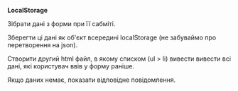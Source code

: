 **LocalStorage**

Зібрати дані з форми при її сабміті.

Зберегти ці дані як об'єкт всередині localStorage (не забуваймо про перетворення на json).

Створити другий html файл, в якому списком (ul > li) вивести вивести всі дані, які користувач ввів у форму раніше.

Якщо даних немає, показати відповідне повідомлення.